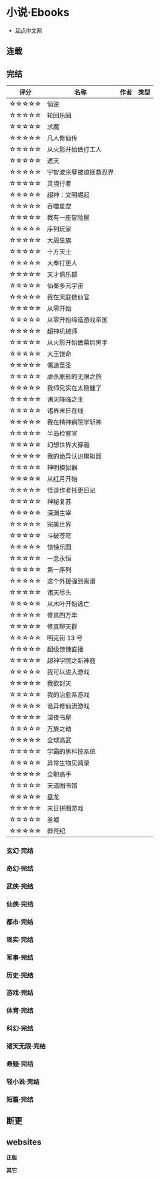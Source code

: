 ---
---

# 小说·Ebooks

- [起点中文网](https://www.qidian.com/)

## 连载

<!--
{% if site.data.entertainment.novel.serial %}
{% assign novel_serial = site.data.entertainment.novel.serial %}

<div class="row row-cols-2 row-cols-sm-4 row-cols-md-6">
  {% for novel in novel_serial %}
    {% if novel.title != "" %}
    <div class="col">
      {% if novel.qidian_slug and novel.qidian_slug != '' %}
        <a class="card" target="_blank" href="https://www.qidian.com/book/{{novel.qidian_slug}}/">
          <img class="card-img-top lazyload" data-src="https://bookcover.yuewen.com/qdbimg/349573/{{novel.qidian_slug}}/150.webp" alt=""/>
          <div class="card-body px-2 py-0">
            <h5 class="card-title text-truncate my-1">{{ novel.title }}</h5>
          </div>
        </a>
      {% else %}
        <a class="card" target="_blank" href="{{novel.url}}">
          {% if novel.storageIco %}
            <img class="card-img-top lazyload" data-src="{{site.storageUrl.favicon}}/{{novel.storageIco}}" alt=""/>
          {% else if novel.ico %}
            <img class="card-img-top lazyload" data-src="{{novel.ico}}" alt=""/>
          {% endif %}
          <div class="card-body px-2 py-0">
            <h5 class="card-title text-truncate my-1">{{ novel.title }}</h5>
          </div>
        </a>
      {% endif %}
    </div>
    {% endif %}
  {% endfor %}
</div>
{% endif %} -->

## 完结

| 评分  | 名称                   | 作者 | 类型 |
| ----- | ---------------------- | ---- | ---- |
| ☆☆☆☆☆ | 仙逆                   |
| ☆☆☆☆☆ | 轮回乐园               |
| ☆☆☆☆☆ | 求魔                   |
| ☆☆☆☆☆ | 凡人修仙传             |
| ☆☆☆☆☆ | 从火影开始做打工人     |
| ☆☆☆☆☆ | 遮天                   |
| ☆☆☆☆☆ | 宇智波余孽被迫拯救忍界 |
| ☆☆☆☆☆ | 灵境行者               |
| ☆☆☆☆☆ | 超神：文明崛起         |
| ☆☆☆☆☆ | 吞噬星空               |
| ☆☆☆☆☆ | 我有一座冒险屋         |
| ☆☆☆☆☆ | 序列玩家               |
| ☆☆☆☆☆ | 大周皇族               |
| ☆☆☆☆☆ | 十方天士               |
| ☆☆☆☆☆ | 大奉打更人             |
| ☆☆☆☆☆ | 天才俱乐部             |
| ☆☆☆☆☆ | 仙秦多元宇宙           |
| ☆☆☆☆☆ | 我在天庭做仙官         |
| ☆☆☆☆☆ | 从零开始               |
| ☆☆☆☆☆ | 从零开始缔造游戏帝国   |
| ☆☆☆☆☆ | 超神机械师             |
| ☆☆☆☆☆ | 从火影开始做幕后黑手   |
| ☆☆☆☆☆ | 大王饶命               |
| ☆☆☆☆☆ | 儒道至圣               |
| ☆☆☆☆☆ | 虐杀原形的无限之旅     |
| ☆☆☆☆☆ | 我师兄实在太稳健了     |
| ☆☆☆☆☆ | 诸天降临之主           |
| ☆☆☆☆☆ | 诸界末日在线           |
| ☆☆☆☆☆ | 我在精神病院学斩神     |
| ☆☆☆☆☆ | 半岛检察官             |
| ☆☆☆☆☆ | 幻想世界大穿越         |
| ☆☆☆☆☆ | 我的诡异认识模拟器     |
| ☆☆☆☆☆ | 神明模拟器             |
| ☆☆☆☆☆ | 从红月开始             |
| ☆☆☆☆☆ | 怪谈作者托更日记       |
| ☆☆☆☆☆ | 神秘复苏               |
| ☆☆☆☆☆ | 深渊主宰               |
| ☆☆☆☆☆ | 完美世界               |
| ☆☆☆☆☆ | 斗破苍穹               |
| ☆☆☆☆☆ | 惊悚乐园               |
| ☆☆☆☆☆ | 一念永恒               |
| ☆☆☆☆☆ | 第一序列               |
| ☆☆☆☆☆ | 这个外援强到离谱       |
| ☆☆☆☆☆ | 诸天尽头               |
| ☆☆☆☆☆ | 从木叶开始逃亡         |
| ☆☆☆☆☆ | 修真四万年             |
| ☆☆☆☆☆ | 修真聊天群             |
| ☆☆☆☆☆ | 明克街 13 号           |
| ☆☆☆☆☆ | 超级惊悚直播           |
| ☆☆☆☆☆ | 超神学院之新神庭       |
| ☆☆☆☆☆ | 我可以进入游戏         |
| ☆☆☆☆☆ | 我欲封天               |
| ☆☆☆☆☆ | 我的治愈系游戏         |
| ☆☆☆☆☆ | 诡异修仙流游戏         |
| ☆☆☆☆☆ | 深夜书屋               |
| ☆☆☆☆☆ | 万族之劫               |
| ☆☆☆☆☆ | 全球高武               |
| ☆☆☆☆☆ | 学霸的黑科技系统       |
| ☆☆☆☆☆ | 异常生物见闻录         |
| ☆☆☆☆☆ | 全职高手               |
| ☆☆☆☆☆ | 天道图书馆             |
| ☆☆☆☆☆ | 盘龙                   |
| ☆☆☆☆☆ | 末日拼图游戏           |
| ☆☆☆☆☆ | 圣墟                   |
| ☆☆☆☆☆ | 莽荒纪                 |

### 玄幻·完结

### 奇幻·完结

### 武侠·完结

### 仙侠·完结

### 都市·完结

### 现实·完结

### 军事·完结

### 历史·完结

### 游戏·完结

### 体育·完结

### 科幻·完结

### 诸天无限·完结

### 悬疑·完结

### 轻小说·完结

### 短篇·完结

<!--
{% if site.data.entertainment.novel.finished %}
{% assign novel_finished = site.data.entertainment.novel.finished %}

<div class="row row-cols-2 row-cols-sm-4 row-cols-md-6">
  {% for novel in novel_finished %}
    {% if novel.title != "" %}
    <div class="col">
      {% if novel.qidian_slug and novel.qidian_slug != '' %}
        <a class="card" target="_blank" href="https://www.qidian.com/book/{{novel.qidian_slug}}/">
          <img class="card-img-top lazyload" data-src="https://bookcover.yuewen.com/qdbimg/349573/{{novel.qidian_slug}}/150.webp" alt=""/>
          <div class="card-body px-2 py-0">
            <h5 class="card-title text-truncate my-1">{{ novel.title }}</h5>
          </div>
        </a>
      {% else %}
        <a class="card" target="_blank" href="{{novel.url}}">
          {% if novel.storageIco %}
            <img class="card-img-top lazyload" data-src="{{site.storageUrl.favicon}}/{{novel.storageIco}}" alt=""/>
          {% else if novel.ico %}
            <img class="card-img-top lazyload" data-src="{{novel.ico}}" alt=""/>
          {% endif %}
          <div class="card-body px-2 py-0">
            <h5 class="card-title text-truncate my-1">{{ novel.title }}</h5>
          </div>
        </a>
      {% endif %}
    </div>
    {% endif %}
  {% endfor %}
</div>
{% endif %} -->

## 断更

<!--
{% if site.data.entertainment.novel.suspend %}
{% assign novel_suspend = site.data.entertainment.novel.suspend %}

<div class="row row-cols-2 row-cols-sm-4 row-cols-md-6">
  {% for novel in novel_suspend %}
    {% if novel.title != "" %}
    <div class="col">
      {% if novel.qidian_slug and novel.qidian_slug != '' %}
        <a class="card" target="_blank" href="https://www.qidian.com/book/{{novel.qidian_slug}}/">
          <img class="card-img-top lazyload" data-src="https://bookcover.yuewen.com/qdbimg/349573/{{novel.qidian_slug}}/150.webp" alt=""/>
          <div class="card-body px-2 py-0">
            <h5 class="card-title text-truncate my-1">{{ novel.title }}</h5>
          </div>
        </a>
      {% else %}
        <a class="card" target="_blank" href="{{novel.url}}">
          {% if novel.storageIco %}
            <img class="card-img-top lazyload" data-src="{{site.storageUrl.favicon}}/{{novel.storageIco}}" alt=""/>
          {% else if novel.ico %}
            <img class="card-img-top lazyload" data-src="{{novel.ico}}" alt=""/>
          {% endif %}
          <div class="card-body px-2 py-0">
            <h5 class="card-title text-truncate my-1">{{ novel.title }}</h5>
          </div>
        </a>
      {% endif %}
    </div>
    {% endif %}
  {% endfor %}
</div>
{% endif %} -->

## websites

**正版**

<!--
{% if site.data.entertainment.novel.websites.original %}
{% assign novel_original_websites = site.data.entertainment.novel.websites.original %}

<ul>
  {% for website in novel_original_websites %}
    {% if website.title != "" %}
    <li>
      <a target="_blank" href="{{website.url}}">
        {% if website.storageIco %}
          <img class="lazyload" data-src="{{site.storageUrl.favicon}}/{{website.storageIco}}" alt=""/>
        {% else if website.ico %}
          <img class="lazyload" data-src="{{website.ico}}" alt=""/>
        {% endif %}
        {{ website.title }}
      </a>
    </li>
    {% endif %}
  {% endfor %}
</ul>
{% endif %} -->

**其它**

<!--
{% if site.data.entertainment.novel.websites.other %}
{% assign novel_other_websites = site.data.entertainment.novel.websites.other %}

<ul>
  {% for website in novel_other_websites %}
    {% if website.title != "" %}
    <li>
      <a target="_blank" href="{{website.url}}">
        {% if website.storageIco %}
          <img class="lazyload" data-src="{{site.storageUrl.favicon}}/{{website.storageIco}}" alt=""/>
        {% else if website.ico %}
          <img class="lazyload" data-src="{{website.ico}}" alt=""/>
        {% endif %}
        {{ website.title }}
      </a>
    </li>
    {% endif %}
  {% endfor %}
</ul>
{% endif %} -->
